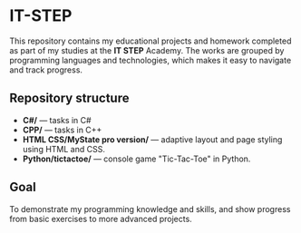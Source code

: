 # IT-STEP

This repository contains my educational projects and homework completed as part of my studies at the **IT STEP** Academy. The works are grouped by programming languages and technologies, which makes it easy to navigate and track progress.

## Repository structure

- **C#/** — tasks in C#
- **CPP/** — tasks in C++
- **HTML CSS/MyState pro version/** — adaptive layout and page styling using HTML and CSS.
- **Python/tictactoe/** — console game "Tic-Tac-Toe" in Python.

## Goal

To demonstrate my programming knowledge and skills, and show progress from basic exercises to more advanced projects.
